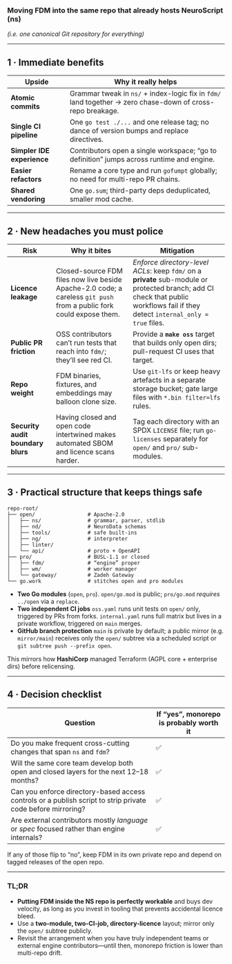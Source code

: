 ### Moving **FDM** into the same repo that already hosts **NeuroScript (ns)**

*(i.e. one canonical Git repository for everything)*

---

## 1 · Immediate benefits

| Upside                     | Why it really helps                                                                                        |
| -------------------------- | ---------------------------------------------------------------------------------------------------------- |
| **Atomic commits**         | Grammar tweak in `ns/` + index-logic fix in `fdm/` land together → zero chase-down of cross-repo breakage. |
| **Single CI pipeline**     | One `go test ./...` and one release tag; no dance of version bumps and replace directives.                 |
| **Simpler IDE experience** | Contributors open a single workspace; “go to definition” jumps across runtime and engine.                  |
| **Easier refactors**       | Rename a core type and run `gofumpt` globally; no need for multi-repo PR chains.                           |
| **Shared vendoring**       | One `go.sum`; third-party deps deduplicated, smaller mod cache.                                            |

---

## 2 · New headaches you must police

| Risk                              | Why it bites                                                                                                         | Mitigation                                                                                                                                                                        |
| --------------------------------- | -------------------------------------------------------------------------------------------------------------------- | --------------------------------------------------------------------------------------------------------------------------------------------------------------------------------- |
| **Licence leakage**               | Closed-source FDM files now live beside Apache-2.0 code; a careless `git push` from a public fork could expose them. | *Enforce directory-level ACLs*: keep `fdm/` on a **private** sub-module or protected branch; add CI check that public workflows fail if they detect `internal_only = true` files. |
| **Public PR friction**            | OSS contributors can’t run tests that reach into `fdm/`; they’ll see red CI.                                         | Provide a **`make oss`** target that builds only open dirs; pull-request CI uses that target.                                                                                     |
| **Repo weight**                   | FDM binaries, fixtures, and embeddings may balloon clone size.                                                       | Use `git-lfs` or keep heavy artefacts in a separate storage bucket; gate large files with `*.bin filter=lfs` rules.                                                               |
| **Security audit boundary blurs** | Having closed and open code intertwined makes automated SBOM and licence scans harder.                               | Tag each directory with an SPDX `LICENSE` file; run `go-licenses` separately for `open/` and `pro/` sub-modules.                                                                  |

---

## 3 · Practical structure that keeps things safe

```
repo-root/
├── open/                 # Apache-2.0
│   ├── ns/               # grammar, parser, stdlib
│   ├── nd/               # NeuroData schemas
│   ├── tools/            # safe built-ins
│   ├── ng/               # interpreter
│   ├── linter/
│   └── api/              # proto + OpenAPI
├── pro/                  # BUSL-1.1 or closed
│   ├── fdm/              # “engine” proper
│   ├── wm/               # worker manager
│   └── gateway/          # Zadeh Gateway
└── go.work               # stitches open and pro modules
```

* **Two Go modules** (`open`, `pro`).
  `open/go.mod` is public; `pro/go.mod` *requires* `../open` via a `replace`.
* **Two independent CI jobs**
  `oss.yaml` runs unit tests on `open/` only, triggered by PRs from forks.
  `internal.yaml` runs full matrix but lives in a private workflow, triggered on `main` merges.
* **GitHub branch protection**
  `main` is private by default; a public mirror (e.g. `mirror/main`) receives only the `open/` subtree via a scheduled script or `git subtree push --prefix open`.

This mirrors how **HashiCorp** managed Terraform (AGPL core + enterprise dirs) before relicensing.

---

## 4 · Decision checklist

| Question                                                                                                    | If “yes”, monorepo is probably worth it |
| ----------------------------------------------------------------------------------------------------------- | --------------------------------------- |
| Do you make frequent cross-cutting changes that span `ns` and `fdm`?                                        | ✅                                       |
| Will the same core team develop both open and closed layers for the next 12–18 months?                      | ✅                                       |
| Can you enforce directory-based access controls or a publish script to strip private code before mirroring? | ✅                                       |
| Are external contributors mostly *language* or *spec* focused rather than engine internals?                 | ✅                                       |

If any of those flip to “no”, keep FDM in its own private repo and depend on tagged releases of the open repo.

---

### TL;DR

* **Putting FDM inside the NS repo is perfectly workable** and buys dev velocity, as long as you invest in tooling that prevents accidental licence bleed.
* Use a **two-module, two-CI-job, directory-licence** layout; mirror only the `open/` subtree publicly.
* Revisit the arrangement when you have truly independent teams or external engine contributors—until then, monorepo friction is lower than multi-repo drift.
